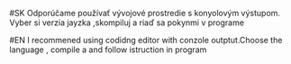 #SK
Odporúčame používať vývojové prostredie s konyolovým výstupom. Vyber si verzia jayzka ,skompiluj a riaď sa pokynmi  v programe

#EN
I recommened using codidng editor with conzole outptut.Choose the language ,  compile a and follow istruction in program
